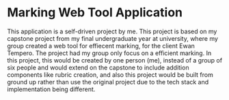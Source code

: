 # Marking Web Tool Application

This application is a self-driven project by me. This project is based on my capstone project from my final undergraduate year at university, where my group created a web tool for effiecent marking, for the client Ewan Tempero. The project had my group only focus on a efficient marking. In this project, this would be created by one person (me), instead of a group of six people and would extend on the capstone to include addition components like rubric creation, and also this project would be built from ground up rather than use the original project due to the tech stack and implementation being different.
